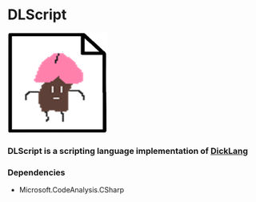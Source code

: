 # DLScript

<img src="https://github.com/WAP-Industries/DLScript/blob/main/logo.png?raw=true" width=200 height=200/>

### DLScript is a scripting language implementation of [DickLang](https://github.com/WAP-Industries/DickLang)
### Dependencies
- Microsoft.CodeAnalysis.CSharp
